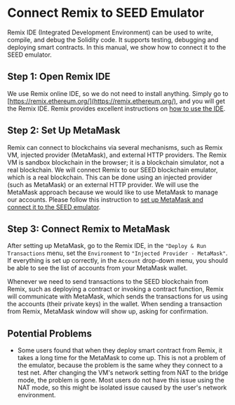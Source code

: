 # Connect Remix to SEED Emulator

Remix IDE (Integrated Development Environment) can be
used to write, compile, and debug the Solidity code.
It supports testing, debugging and deploying smart contracts.
In this manual, we show how to connect it to the SEED emulator. 


## Step 1: Open Remix IDE

We use Remix online IDE, so we do not need to install anything.
Simply go to [https://remix.ethereum.org/](https://remix.ethereum.org/), 
and you will get the Remix IDE. Remix provides excellent instructions on
[how to use the IDE](https://remix-ide.readthedocs.io/).


## Step 2: Set Up MetaMask

Remix can connect to blockchains via several mechanisms,
such as Remix VM, injected provider (MetaMask), and external HTTP
providers. The Remix VM is sandbox blockchain in the browser;
it is a blockchain simulator, not a real blockchain.
We will connect Remix to our SEED blockchain emulator, which
is a real blockchain. This can be done using an injected
provider (such as MetaMask) or an external HTTP provider.
We will use the MetaMask approach because we would like
to use MetaMask to manage our accounts. 
Please follow this instruction to 
[set up MetaMask and connect it to the SEED emulator](./metamask.md). 


## Step 3: Connect Remix to MetaMask

After setting up MetaMask, go to the Remix IDE,
in the `"Deploy & Run Transactions` menu,
set the `Environment` to `"Injected Provider - MetaMask"`.
If everything is set up correctly, in the `Account` drop-down menu,
you should be able to see the list of accounts from your 
MetaMask wallet. 

Whenever we need to send transactions to the SEED blockchain
from Remix, such as deploying a contract or invoking 
a contract function, Remix will communicate with 
MetaMask, which sends the transactions for us using 
the accounts (their private keys) in the wallet. 
When sending a transaction from Remix, MetaMask window will show 
up, asking for confirmation. 


## Potential Problems

- Some users found that when they deploy smart contract from Remix,
  it takes a long time for the MetaMask to come up. This is not a 
  problem of the emulator, because the problem is the same whey they
  connect to a test net. After changing the VM's network setting 
  from NAT to the bridge mode, the problem is gone. Most users 
  do not have this issue using the NAT mode, so this might be isolated
  issue caused by the user's network environment. 


